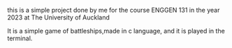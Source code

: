this is a simple project done by me for the course ENGGEN 131 in the year 2023 at The University of Auckland

It is a simple game of battleships,made in c language, and it is played in the terminal.
